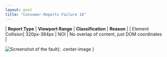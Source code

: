 ```yaml
---
layout: post
title: "Consumer-Reports Failure 16"
---
```

| **Report Type** | **Viewport Range** | **Classification** | **Reason** |
| Element Collision| 320px-384px | NOI | No overlap of content, just DOM coordinates | 

![Screenshot of the fault](../../../assets/images/Consumer-Reports/fault16/overlapWidth352.png){: .center-image }